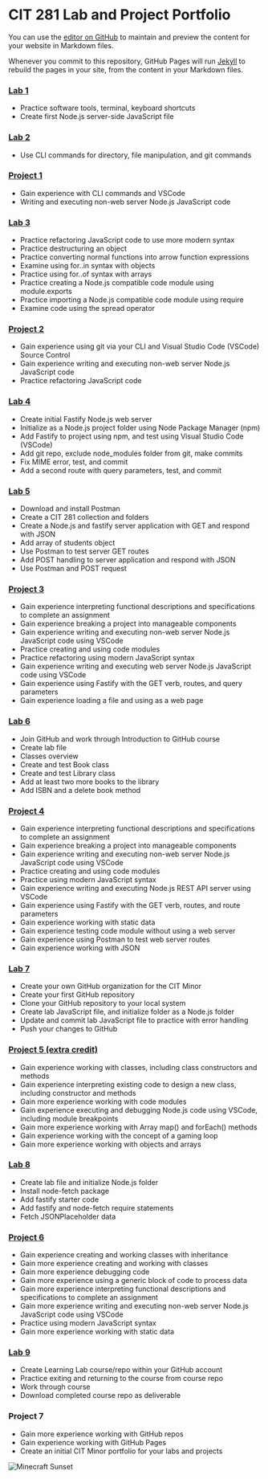 # CIT 281 Lab and Project Portfolio

You can use the [editor on GitHub](https://github.com/killua-boop/killua-boop.github.io/edit/main/README.md) to maintain and preview the content for your website in Markdown files.

Whenever you commit to this repository, GitHub Pages will run [Jekyll](https://jekyllrb.com/) to rebuild the pages in your site, from the content in your Markdown files.

### [Lab 1](https://github.com/killua-boop/killua-boop.github.io/blob/6d7a7b0ee7bc7eca15c02a33e4c5dcab77e040a3/lab-01.zip)
  - Practice software tools, terminal, keyboard shortcuts
  - Create first Node.js server-side JavaScript file
  
### [Lab 2](https://github.com/killua-boop/killua-boop.github.io/blob/6d7a7b0ee7bc7eca15c02a33e4c5dcab77e040a3/lab-02.zip)
  - Use CLI commands for directory, file manipulation, and git commands
  
### [Project 1](https://github.com/killua-boop/killua-boop.github.io/blob/6d7a7b0ee7bc7eca15c02a33e4c5dcab77e040a3/p1.zip)
  - Gain experience with CLI commands and VSCode
  - Writing and executing non-web server Node.js JavaScript code
  
### [Lab 3](https://github.com/killua-boop/killua-boop.github.io/blob/6d7a7b0ee7bc7eca15c02a33e4c5dcab77e040a3/lab-03.zip)
  - Practice refactoring JavaScript code to use more modern syntax
  - Practice destructuring an object
  - Practice converting normal functions into arrow function expressions
  - Examine using for..in  syntax with objects
  - Practice using for..of syntax with arrays
  - Practice creating a Node.js compatible code module using module.exports
  - Practice importing a Node.js compatible code module using require
  - Examine code using the spread operator
  
### [Project 2](https://github.com/killua-boop/killua-boop.github.io/blob/6d7a7b0ee7bc7eca15c02a33e4c5dcab77e040a3/p2.zip)
  - Gain experience using git via your CLI and Visual Studio Code (VSCode) Source Control
  - Gain experience writing and executing non-web server Node.js JavaScript code
  - Practice refactoring JavaScript code
  
### [Lab 4](https://github.com/killua-boop/killua-boop.github.io/blob/6d7a7b0ee7bc7eca15c02a33e4c5dcab77e040a3/lab-04.zip)
  - Create initial Fastify Node.js web server
  - Initialize as a Node.js project folder using Node Package Manager (npm)
  - Add Fastify to project using npm, and test using Visual Studio Code (VSCode)
  - Add git repo, exclude node_modules folder from git, make commits
  - Fix MIME error, test, and commit
  - Add a second route with query parameters, test, and commit
  
### [Lab 5](https://github.com/killua-boop/killua-boop.github.io/blob/6d7a7b0ee7bc7eca15c02a33e4c5dcab77e040a3/lab-05.zip)
  - Download and install Postman
  - Create a CIT 281 collection and folders
  - Create a Node.js and fastify server application with GET and respond with JSON
  - Add array of students object
  - Use Postman to test server GET routes
  - Add POST handling to server application and respond with JSON
  - Use Postman and POST request
  
### [Project 3](https://github.com/killua-boop/killua-boop.github.io/blob/6d7a7b0ee7bc7eca15c02a33e4c5dcab77e040a3/p3.zip)
  - Gain experience interpreting functional descriptions and specifications to complete an assignment
  - Gain experience breaking a project into manageable components
  - Gain experience writing and executing non-web server Node.js JavaScript code using VSCode
  - Practice creating and using code modules
  - Practice refactoring using modern JavaScript syntax
  - Gain experience writing and executing web server Node.js JavaScript code using VSCode
  - Gain experience using Fastify with the GET verb, routes, and query parameters
  - Gain experience loading a file and using as a web page
  
### [Lab 6](https://github.com/killua-boop/killua-boop.github.io/blob/6d7a7b0ee7bc7eca15c02a33e4c5dcab77e040a3/lab-06.zip)
  - Join GitHub and work through Introduction to GitHub course
  - Create lab file
  - Classes overview
  - Create and test Book class
  - Create and test Library class
  - Add at least two more books to the library
  - Add ISBN and a delete book method
  
### [Project 4](https://github.com/killua-boop/killua-boop.github.io/blob/6d7a7b0ee7bc7eca15c02a33e4c5dcab77e040a3/p4.zip)
  - Gain experience interpreting functional descriptions and specifications to complete an assignment
  - Gain experience breaking a project into manageable components
  - Gain experience writing and executing non-web server Node.js JavaScript code using VSCode
  - Practice creating and using code modules
  - Practice using modern JavaScript syntax
  - Gain experience writing and executing Node.js REST API server using VSCode
  - Gain experience using Fastify with the GET verb, routes, and route parameters
  - Gain experience working with static data
  - Gain experience testing code module without using a web server
  - Gain experience using Postman to test web server routes
  - Gain experience working with JSON
  
### [Lab 7](https://github.com/killua-boop/killua-boop.github.io/blob/6d7a7b0ee7bc7eca15c02a33e4c5dcab77e040a3/lab-07.zip)
  - Create your own GitHub organization for the CIT Minor
  - Create your first GitHub repository
  - Clone your GitHub repository to your local system
  - Create lab JavaScript file, and initialize folder as a Node.js folder
  - Update and commit lab JavaScript file to practice with error handling
  - Push your changes to GitHub
  
### [Project 5 (extra credit)](https://github.com/killua-boop/killua-boop.github.io/blob/6d7a7b0ee7bc7eca15c02a33e4c5dcab77e040a3/p5.zip)
  - Gain experience working with classes, including class constructors and methods
  - Gain experience interpreting existing code to design a new class, including constructor and methods
  - Gain more experience working with code modules
  - Gain experience executing and debugging Node.js code using VSCode, including module breakpoints
  - Gain more experience working with Array map() and forEach() methods
  - Gain experience working with the concept of a gaming loop
  - Gain more experience working with objects and arrays
  
### [Lab 8](https://github.com/killua-boop/killua-boop.github.io/blob/6d7a7b0ee7bc7eca15c02a33e4c5dcab77e040a3/lab-08.zip)
  - Create lab file and initialize Node.js folder
  - Install node-fetch package
  - Add fastify starter code
  - Add fastify and node-fetch require statements
  - Fetch JSONPlaceholder data

### [Project 6](https://github.com/killua-boop/killua-boop.github.io/blob/6d7a7b0ee7bc7eca15c02a33e4c5dcab77e040a3/p6.zip)
  - Gain experience creating and working classes with inheritance
  - Gain more experience creating and working with classes
  - Gain more experience debugging code
  - Gain more experience using a generic block of code to process data
  - Gain more experience interpreting functional descriptions and specifications to complete an assignment
  - Gain more experience writing and executing non-web server Node.js JavaScript code using VSCode
  - Practice using modern JavaScript syntax
  - Gain more experience working with static data
  
### [Lab 9](https://github.com/killua-boop/killua-boop.github.io/blob/6d7a7b0ee7bc7eca15c02a33e4c5dcab77e040a3/lab-09.zip)
  - Create Learning Lab course/repo within your GitHub account
  - Practice exiting and returning to the course from course repo
  - Work through course
  - Download completed course repo as deliverable
  
### Project 7
  - Gain more experience working with GitHub repos
  - Gain experience working with GitHub Pages
  - Create an initial CIT Minor portfolio for your labs and projects


![Minecraft Sunset ](https://github.com/killua-boop/killua-boop.github.io/blob/e6d5e6326959813c062c3fa2ea9f215443189f45/IMG_5264.JPG)
